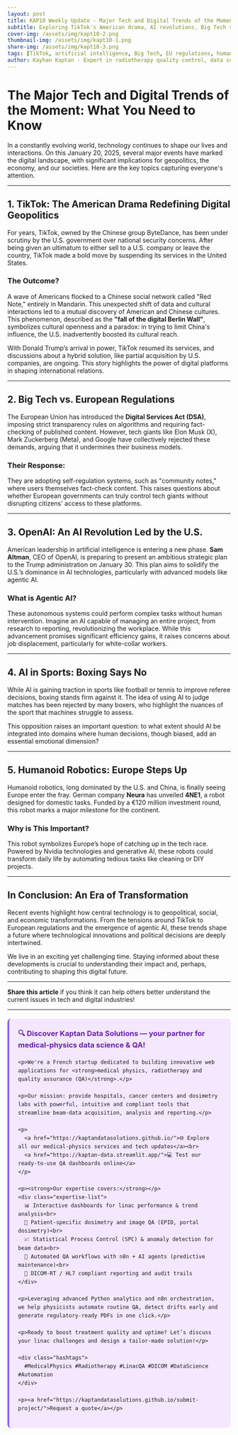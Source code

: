 ```yaml
---
layout: post
title: KAP10 Weekly Update - Major Tech and Digital Trends of the Moment
subtitle: Exploring TikTok's American drama, AI revolutions, Big Tech vs. EU regulations, and humanoid robotics
cover-img: /assets/img/kapt10-2.png
thumbnail-img: /assets/img/kapt10-1.png
share-img: /assets/img/kapt10-3.png
tags: [TikTok, artificial intelligence, Big Tech, EU regulations, humanoid robotics, OpenAI, digital geopolitics]
author: Kayhan Kaptan - Expert in radiotherapy quality control, data science and automation
---
```


# The Major Tech and Digital Trends of the Moment: What You Need to Know

In a constantly evolving world, technology continues to shape our lives and interactions. On this January 20, 2025, several major events have marked the digital landscape, with significant implications for geopolitics, the economy, and our societies. Here are the key topics capturing everyone's attention.

---

## **1. TikTok: The American Drama Redefining Digital Geopolitics**

For years, TikTok, owned by the Chinese group ByteDance, has been under scrutiny by the U.S. government over national security concerns. After being given an ultimatum to either sell to a U.S. company or leave the country, TikTok made a bold move by suspending its services in the United States.

### **The Outcome?**  
A wave of Americans flocked to a Chinese social network called "Red Note," entirely in Mandarin. This unexpected shift of data and cultural interactions led to a mutual discovery of American and Chinese cultures. This phenomenon, described as the **"fall of the digital Berlin Wall"**, symbolizes cultural openness and a paradox: in trying to limit China's influence, the U.S. inadvertently boosted its cultural reach.

With Donald Trump’s arrival in power, TikTok resumed its services, and discussions about a hybrid solution, like partial acquisition by U.S. companies, are ongoing. This story highlights the power of digital platforms in shaping international relations.

---

## **2. Big Tech vs. European Regulations**

The European Union has introduced the **Digital Services Act (DSA)**, imposing strict transparency rules on algorithms and requiring fact-checking of published content. However, tech giants like Elon Musk (X), Mark Zuckerberg (Meta), and Google have collectively rejected these demands, arguing that it undermines their business models.

### **Their Response:**
They are adopting self-regulation systems, such as "community notes," where users themselves fact-check content. This raises questions about whether European governments can truly control tech giants without disrupting citizens' access to these platforms.

---

## **3. OpenAI: An AI Revolution Led by the U.S.**

American leadership in artificial intelligence is entering a new phase. **Sam Altman**, CEO of OpenAI, is preparing to present an ambitious strategic plan to the Trump administration on January 30. This plan aims to solidify the U.S.’s dominance in AI technologies, particularly with advanced models like agentic AI.

### **What is Agentic AI?**
These autonomous systems could perform complex tasks without human intervention. Imagine an AI capable of managing an entire project, from research to reporting, revolutionizing the workplace. While this advancement promises significant efficiency gains, it raises concerns about job displacement, particularly for white-collar workers.

---

## **4. AI in Sports: Boxing Says No**

While AI is gaining traction in sports like football or tennis to improve referee decisions, boxing stands firm against it. The idea of using AI to judge matches has been rejected by many boxers, who highlight the nuances of the sport that machines struggle to assess.

This opposition raises an important question: to what extent should AI be integrated into domains where human decisions, though biased, add an essential emotional dimension?

---

## **5. Humanoid Robotics: Europe Steps Up**

Humanoid robotics, long dominated by the U.S. and China, is finally seeing Europe enter the fray. German company **Neura** has unveiled **4NE1**, a robot designed for domestic tasks. Funded by a €120 million investment round, this robot marks a major milestone for the continent.

### **Why is This Important?**
This robot symbolizes Europe’s hope of catching up in the tech race. Powered by Nvidia technologies and generative AI, these robots could transform daily life by automating tedious tasks like cleaning or DIY projects.

---

## **In Conclusion: An Era of Transformation**

Recent events highlight how central technology is to geopolitical, social, and economic transformations. From the tensions around TikTok to European regulations and the emergence of agentic AI, these trends shape a future where technological innovations and political decisions are deeply intertwined.

We live in an exciting yet challenging time. Staying informed about these developments is crucial to understanding their impact and, perhaps, contributing to shaping this digital future.

---

**Share this article** if you think it can help others better understand the current issues in tech and digital industries!

---


<html lang="fr">
<head>
    <meta charset="UTF-8">
    <meta name="viewport" content="width=device-width, initial-scale=1.0">
    <title>Kaptan Data Solutions</title>
    <style>
        .citation {
            background-color: #f3e8ff;
            border-left: 4px solid #8b5cf6;
            padding: 20px;
            margin: 20px 0;
            border-radius: 8px;
            font-family: -apple-system, BlinkMacSystemFont, 'Segoe UI', Roboto, sans-serif;
            line-height: 1.6;
        }
        .citation h3 {
            color: #6b21a8;
            margin-top: 0;
        }
        .citation a {
            color: #7c3aed;
            text-decoration: none;
        }
        .citation a:hover {
            text-decoration: underline;
        }
        .expertise-list {
            margin: 15px 0;
        }
        .hashtags {
            font-weight: bold;
            color: #7c3aed;
            margin-top: 15px;
        }
    </style>
</head>
<body>
  <div class="citation">
    <h3>🔍 Discover Kaptan Data Solutions — your partner for medical-physics data science & QA!</h3>

    <p>We're a French startup dedicated to building innovative web applications for <strong>medical physics, radiotherapy and quality assurance (QA)</strong>.</p>

    <p>Our mission: provide hospitals, cancer centers and dosimetry labs with powerful, intuitive and compliant tools that streamline beam-data acquisition, analysis and reporting.</p>

    <p>
      <a href="https://kaptandatasolutions.github.io/">🌐 Explore all our medical-physics services and tech updates</a><br>
      <a href="https://kaptan-data.streamlit.app/">💻 Test our ready-to-use QA dashboards online</a>
    </p>

    <p><strong>Our expertise covers:</strong></p>
    <div class="expertise-list">
      📊 Interactive dashboards for linac performance & trend analysis<br>
      🔬 Patient-specific dosimetry and image QA (EPID, portal dosimetry)<br>
      📈 Statistical Process Control (SPC) & anomaly detection for beam data<br>
      🤖 Automated QA workflows with n8n + AI agents (predictive maintenance)<br>
      📑 DICOM-RT / HL7 compliant reporting and audit trails
    </div>

    <p>Leveraging advanced Python analytics and n8n orchestration, we help physicists automate routine QA, detect drifts early and generate regulatory-ready PDFs in one click.</p>

    <p>Ready to boost treatment quality and uptime? Let’s discuss your linac challenges and design a tailor-made solution!</p>

    <div class="hashtags">
      #MedicalPhysics #Radiotherapy #LinacQA #DICOM #DataScience #Automation
    </div>

    <p><a href="https://kaptandatasolutions.github.io/submit-project/">Request a quote</a></p>
  </div>
</body>
</html>